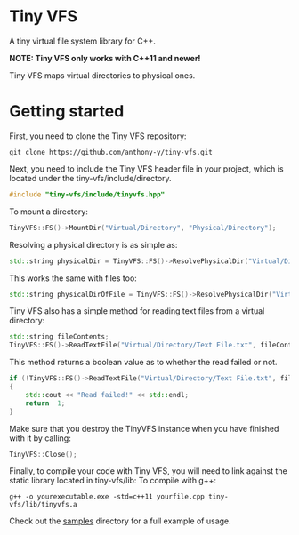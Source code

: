 # Tiny VFS

A tiny virtual file system library for C++.

**NOTE: Tiny VFS only works with C++11 and newer!**

Tiny VFS maps virtual directories to physical ones.

# Getting started

First, you need to clone the Tiny VFS repository:

```
git clone https://github.com/anthony-y/tiny-vfs.git
```

Next, you need to include the Tiny VFS header file in your project, which is located under the tiny-vfs/include/directory.

```cpp
#include "tiny-vfs/include/tinyvfs.hpp"
```

To mount a directory:

```cpp
TinyVFS::FS()->MountDir("Virtual/Directory", "Physical/Directory");
```

Resolving a physical directory is as simple as:

```cpp
std::string physicalDir = TinyVFS::FS()->ResolvePhysicalDir("Virtual/Directory");
```

This works the same with files too:

```cpp
std::string physicalDirOfFile = TinyVFS::FS()->ResolvePhysicalDir("Virtual/Directory/File.extension");
```

Tiny VFS also has a simple method for reading text files from a virtual directory:

```cpp
std::string fileContents;
TinyVFS::FS()->ReadTextFile("Virtual/Directory/Text File.txt", fileContents);
```

This method returns a boolean value as to whether the read failed or not.

```cpp
if (!TinyVFS::FS()->ReadTextFile("Virtual/Directory/Text File.txt", fileContents))
{
    std::cout << "Read failed!" << std::endl;
    return  1;
}
```

Make sure that you destroy the TinyVFS instance when you have finished with it by calling:

```cpp
TinyVFS::Close();
```

Finally, to compile your code with Tiny VFS, you will need to link against the static library located in tiny-vfs/lib:
To compile with g++:

```
g++ -o yourexecutable.exe -std=c++11 yourfile.cpp tiny-vfs/lib/tinyvfs.a
```

Check out the [samples](https://github.com/anthony-y/tiny-vfs/tree/master/sample) directory for a full example of usage.